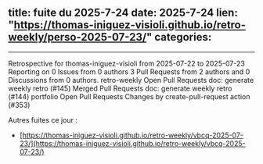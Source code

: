  
title:  fuite du 2025-7-24
date: 2025-7-24
lien: "https://thomas-iniguez-visioli.github.io/retro-weekly/perso-2025-07-23/"
categories:
  - 
---

Retrospective for thomas-iniguez-visioli from 2025-07-22 to 2025-07-23
Reporting on 0 Issues from 0 authors
3 Pull Requests from 2 authors
and 0 Discussions from 0 authors.
retro-weekly
Open Pull Requests
doc: generate weekly retro (#145)
Merged Pull Requests
doc: generate weekly retro (#144)
portfolio
Open Pull Requests
Changes by create-pull-request action (#353)


Autres fuites ce jour :
- [https://thomas-iniguez-visioli.github.io/retro-weekly/vbcq-2025-07-23/](https://thomas-iniguez-visioli.github.io/retro-weekly/vbcq-2025-07-23/)
